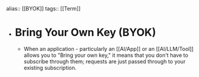 alias:: [[BYOK]]
tags:: [[Term]]

- # Bring Your Own Key (BYOK)
	- When an application - particularly an [[AI/App]] or an [[AI/LLM/Tool]] allows you to "Bring your own key," it means that you don't have to subscribe through them; requests are just passed through to your existing subscription.
